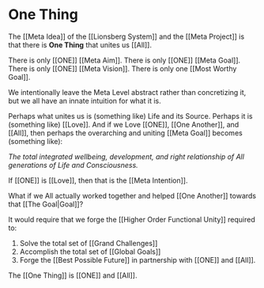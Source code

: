 # One Thing

The [[Meta Idea]] of the [[Lionsberg System]] and the [[Meta Project]] is that there is **One Thing** that unites us [[All]]. 

There is only [[ONE]] [[Meta Aim]]. There is only [[ONE]] [[Meta Goal]]. There is only [[ONE]] [[Meta Vision]]. There is only one [[Most Worthy Goal]]. 

We intentionally leave the Meta Level abstract rather than concretizing it, but we all have an innate intuition for what it is. 

Perhaps what unites us is (something like) Life and its Source. Perhaps it is (something like) [[Love]]. And if we Love [[ONE]], [[One Another]], and [[All]], then perhaps the overarching and uniting [[Meta Goal]] becomes (something like): 

*The total integrated wellbeing, development, and right relationship of All generations of Life and Consciousness.* 

If [[ONE]] is [[Love]], then that is the [[Meta Intention]]. 

What if we All actually worked together and helped [[One Another]] towards that [[The Goal|Goal]]? 

It would require that we forge the [[Higher Order Functional Unity]] required to:

1) Solve the total set of [[Grand Challenges]] 
2) Accomplish the total set of [[Global Goals]] 
3) Forge the [[Best Possible Future]] in partnership with [[ONE]] and [[All]]. 

The [[One Thing]] is [[ONE]] and [[All]]. 
